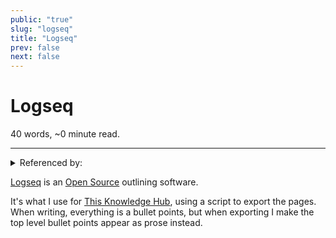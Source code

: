 ```yaml
---
public: "true"
slug: "logseq"
title: "Logseq"
prev: false
next: false
---
```

<script setup>
import { data } from '../../git.data.ts';
import { useData } from 'vitepress';
const pageData = useData();
</script>
<h1 class="p-name">Logseq</h1>
<p>40 words, ~0 minute read. <span v-html="data[`site/${pageData.page.value.relativePath}`]" /></p>
<hr/>

<details><summary>Referenced by:</summary><a href="/garden/command-palettes/index.md">Command Palettes</a><a href="/garden/incremental-automaton/index.md">Incremental Automaton</a><a href="/garden/my-personal-website/index.md">My Personal Website</a><a href="/garden/this-knowledge-hub/index.md">This Knowledge Hub</a></details>

[Logseq](https://logseq.com) is an [Open Source](/garden/open-source/index.md) outlining software.

It's what I use for [This Knowledge Hub](/garden/this-knowledge-hub/index.md), using a script to export the pages. When writing, everything is a bullet points, but when exporting I make the top level bullet points appear as prose instead.
